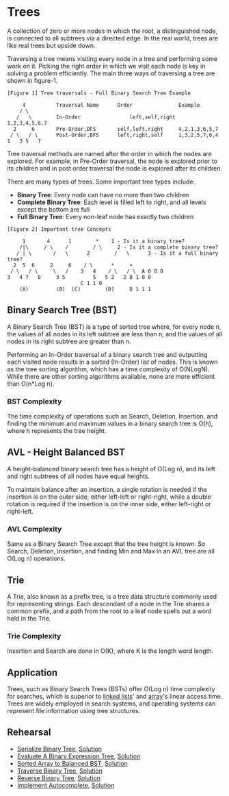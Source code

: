 # Trees

A collection of zero or more nodes in which the root, a distinguished node, is connected to all subtrees via a directed edge. In the real world, trees are like real trees but upside down.

Traversing a tree means visiting every node in a tree and performing some work on it. Picking the right order in which we visit each node is key in solving a problem efficiently. The main three ways of traversing a tree are shown in figure-1.

```ASCII
[Figure 1] Tree traversals - Full Binary Search Tree Example

     4			Traversal Name		Order 		        Example
    / \
   /   \		In-Order                left,self,right		1,2,3,4,5,6,7
  2     6		Pre-Order,DFS		self,left,right		4,2,1,3,6,5,7
 / \   / \		Post-Order,BFS		left,right,self		1,3,2,5,7,6,4
1   3 5   7
```

Tree traversal methods are named after the order in which the nodes are explored. For example, in Pre-Order traversal, the node is explored prior to its children and in post order traversal the node is explored after its children.

There are many types of trees. Some important tree types include:

* **Binary Tree**: Every node can have no more than two children
* **Complete Binary Tree**: Each level is filled left to right, and all levels except the bottom are full
* **Full Binary Tree**: Every non-leaf node has exactly two children

```ASCII
[Figure 2] Important tree Concepts

     1		 4	    1        * 	  1 - Is it a binary tree?
    /|\		/ \	   /        / \	    2 - Is it a complete binary tree?
   / | \       /   \	  2        /   \      3 - Is it a full binary tree?
  2  5  6     2     6	 / \	  *     +
 / \   / \     \   /	3   4    / \   / \	A 0 0 0
3   4 7   8  	3 5	    	5   5 2   2	B 1 0 0
						C 1 1 0
    (A)	        (B)	 (C)	    (D)		D 1 1 1
```

## Binary Search Tree (BST)

A Binary Search Tree (BST) is a type of sorted tree where, for every node n, the values of all nodes in its left subtree are less than n, and the values of all nodes in its right subtree are greater than n.

Performing an In-Order traversal of a binary search tree and outputting each visited node results in a sorted (In-Order) list of nodes. This is known as the tree sorting algorithm, which has a time complexity of O(NLogN). While there are other sorting algorithms available, none are more efficient than O(n*Log n).

### BST Complexity

The time complexity of operations such as Search, Deletion, Insertion, and finding the minimum and maximum values in a binary search tree is O(h), where h represents the tree height.

## AVL - Height Balanced BST

A height-balanced binary search tree has a height of O(Log n), and its left and right subtrees of all nodes have equal heights.

To maintain balance after an insertion, a single rotation is needed if the insertion is on the outer side, either left-left or right-right, while a double rotation is required if the insertion is on the inner side, either left-right or right-left.

### AVL Complexity

Same as a Binary Search Tree except that the tree height is known. So Search, Deletion, Insertion, and finding Min and Max in an AVL tree are all O(Log n) operations.

## Trie

A Trie, also known as a prefix tree, is a tree data structure commonly used for representing strings. Each descendant of a node in the Trie shares a common prefix, and a path from the root to a leaf node spells out a word held in the Trie.

### Trie Complexity

Insertion and Search are done in O(K), where K is the length word length.

## Application

Trees, such as Binary Search Trees (BSTs) offer O(Log n) time complexity for searches, which is superior to [linked lists](../linkedlist/)' and [array](../array/)'s linear access time. Trees are widely employed in search systems, and operating systems can represent file information using tree structures.

## Rehearsal

* [Serialize Binary Tree](./serialize_tree_test.go), [Solution](./serialize_tree.go)
* [Evaluate A Binary Expression Tree](./evaluate_expression_test.go), [Solution](./evaluate_expression.go)
* [Sorted Array to Balanced BST](./sorted_array_to_balanced_bsd_test.go), [Solution](./sorted_array_to_balanced_bsd.go)
* [Traverse Binary Tree](./traverse_binary_tree_test.go), [Solution](./traverse_binary_tree.go)
* [Reverse Binary Tree](./reverse_binary_tree_test.go), [Solution](./reverse_binary_tree_test.go)
* [Implement Autocomplete](./auto_complete_test.go), [Solution](./auto_complete.go)

